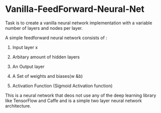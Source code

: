 # Vanilla-FeedForward-Neural-Net
Task is to create a vanilla neural network implementation with a variable number of layers and nodes per layer.

A simple feedforward neural network consists of :

1) Input layer x

2) Arbitary amount of hidden layers

3) An Output layer 

4) A Set of weights and biases(w &b)

5) Activation Function (Sigmoid Activation function)

This is a neural network that deos not use any of the deep learning library like TensorFlow and Caffe and is a simple two layer neural network architecture.





